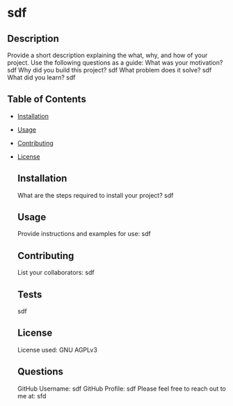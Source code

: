 # sdf

  ## Description
  Provide a short description explaining the what, why, and how of your project. Use the following questions as a guide:
  What was your motivation? sdf
  Why did you build this project? sdf
  What problem does it solve? sdf
  What did you learn? sdf

  ## Table of Contents
- [Installation](#installation)
- [Usage](#usage)
- [Contributing](#contribute)
- [License](#license)

  ## Installation
  What are the steps required to install your project? sdf

  ## Usage
  Provide instructions and examples for use: sdf

  ## Contributing
  List your collaborators: sdf

  ## Tests
  sdf

  ## License
  License used: GNU AGPLv3 

  ## Questions
  GitHub Username: sdf
  GitHub Profile: sdf
  Please feel free to reach out to me at: sfd

